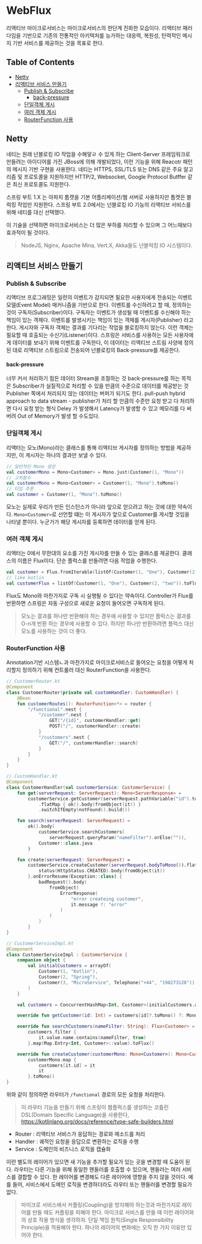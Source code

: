 # WebFlux
리액티브 마이크로서비스는 마이크로서비스의 한단계 진화한 모습이다.
리액티브 패러다임을 기반으로 기존의 전통적인 아키텍처를 능가하는 대응력, 복원성, 탄력적인 메시지 기반 서비스를 제공하는 것을 목표로 한다.

<!--[TOC]: # "## Table of Contents"-->

## Table of Contents
- [Netty](#netty)
- [리액티브 서비스 만들기](#리액티브-서비스-만들기)
  - [Publish & Subscribe](#publish--subscribe)
    - [back-pressure](#back-pressure)
  - [단일객체 게시](#단일객체-게시)
  - [여러 객체 게시](#여러-객체-게시)
  - [RouterFunction 사용](#routerfunction-사용)

## Netty
네티는 원래 넌블로킹 IO 작업을 수해앟ㄹ 수 있게 하는 Client-Server 프레임워크로 만들려는 아이디어를 가진 JBoss에 의해 개발되었다,
이런 기능을 위해 Reacotr 패턴의 메시지 기반 구현을 사용한다.
네티는 HTTPS, SSL/TLS 또는 DNS 같은 주요 알고리즘 및 프로토콜을 지원하지만 HTTP/2, Websocket, Google Protocol Butffer 같은 최신 프로토콜도 지원한다.

스프링 부트 1.X 는 아파치 톰캣을 기본 어플리케이션/웹 서버로 사용하지만 톰캣은 블럭킹 작업만 지원한다.
스프링 부트 2.0에서는 넌블로킹 IO 기능의 리액티브 서비스를 위해 네티를 대신 선택했다.

이 기술을 선택하면 마이크로서비스는 더 많은 부하를 처리할 수 있으며 그 어느때보다 효과적이 될 것이다.
> NodeJS, Nginx, Apache Mina, Vert.X, Akka들도 넌블럭킹 IO 시스템이다.

## 리액티브 서비스 만들기
### Publish & Subscribe
리액티브 프로그래밍은 일련의 이벤트가 감지되면 필요한 사용자에게 전송되는 이벤트모델(Event Model) 매커니즘을 기반으로 한다.
 이벤트를 수신하려고 할 때, 정의하는 것이 구독자(Subscriber)이다. 구독자는 이벤트가 생성될 때 이벤트를 수신해야 하는 책임이 있는 객체다.
 이벤트를 발생시키는 책임이 있는 객체를 게시자(Publisher) 라고한다.
 게시자와 구독자 객체는 결과를 기다리는 작업을 블로킹하지 않는다.
 이런 객체는 필요할 때 호출되는 수신기(Listener)이다.
 스프링은 서비스를 사용하는 모든 사용자에게 데이터를 보내기 위해 이벤트를 구독한다,
 이 데이터는 리액티브 스트림 사양에 정의된 대로 리액티브 스트림으로 전송되어 넌블로킹의 Back-pressure를 제공한다.
#### back-pressure
 너무 커서 처리하기 힘든 데이터 Stream을 조절하는 것
 back-pressure를 하는 목적은 Subscriber가 실질적으로 처리할 수 있을 만큼의 수준으로 데이터를 제공받는 것
 Publisher 쪽에서 처리되지 않는 데이터는 버퍼가 되기도 한다.
 pull-push hybrid approach to data stream - publisher가 처리 할 만큼의 수준만 요청 받고 다 처리하면 다시 요청 받는 형식
 Deley 가 발생해서 Latency가 발생할 수 있고 메모리를 다 써버려 Out of Memory가 발생 할 수도있다.

### 단일객체 게시
리액터는 모노(Mono)라는 클래스를 통해 리액티브 게시자를 정의하는 방법을 제공하지만, 이 게시자는 하나의 결과만 보낼 수 있다.

``` kotlin
// 일반적인 Mono 생성
val customerMono = Mono<Customer> = Mono.just(Customer(1, "Mono"))
// 고차함수 
val customerMono = Mono<Customer> = Customer(1, "Mono").toMono()
// 타입 추론
val customer = Customer(1, "Mono").toMono()
```
모노는 실제로 우리가 만든 인스턴스가 아니라 앞으로 얻으려고 하는 것에 대한 약속이다.
`Mono<Customer>`로 선언할 떄는 이 게시자가 앞으로 Customer를 게시할 것임을 나타낼 뿐이다.
누군가가 해당 게시자를 등록하면 데이터를 얻게 된다.

### 여러 객체 게시
리액터는 0에서 무한대의 요소를 가진 게시자를 만들 수 있는 클래스를 제공한다.
클래스의 이름은 Flux이다.
단순 플럭스를 만들려면 다음 작업을 수행한다.
``` kotlin
val customer = Flux.fromIterable(listOf(Customer(1, "One"), Customer(2, "two")))
// like kotlin
val customerFlux = listOf(Customer(1, "One"), Customer(2, "two")).toFlux()
```
Flux도 Mono와 마찬가지로 구독 시 실행될 수 있다는 약속이다.
Controller가 Flux를 반환하면 스프링은 자동 구성으로 새로운 요청이 들어오면 구독하게 된다.
> 모노는 결과를 하나만 반환해야 하는 경우에 사용할 수 있지만 플럭스는 결과를 O-n개 반환 하는 경우에 사용할 수 있다. 하지만 하나만 반환하려면 플럭스 대신 모노를 사용하는 것이 더 좋다.

### RouterFunction 사용
Annotation기반 시스템ㄴ과 마찬가지로 마이크로서비스로 들어오는 요청을 어떻게 처리할지 정의하기 위해 컨트롤러 대신 RouterFunction을 사용한다.
``` kotlin
// CustomerRouter.kt
@Component
class CustomerRouter(private val customHandler: CustomHandler) {
    @Bean
    fun customerRoutes(): RouterFunction<*> = router {
        "/functional".nest {
            "/customer".nest {
                GET("/{id}", customerHandler::get)
                POST("/", customerHandler::create)
            }
            "/customers".nest {
                GET("/", customerHandler::search)
            }
        }
    }
}

// CustomHandler.kt
@Component
class CustomerHandler(val customerService: CustomerService) {
    fun get(serverRequest: ServerRequest): Mono<ServerResponse> =
        customerService.getCustomer(serverRequest.pathVariable("id").toInt())
            .flatMap { ok().body(fromObject(it)) }
            .switchIfEmpty(notFound().build())

    fun search(serverRequest: ServerRequest) =
        ok().body(
            customerService.searchCustomers(
	            serverRequest.queryParam("nameFilter").orElse("")),
            Customer::class.java
        )

    fun create(serverRequest: ServerRequest) =
        customerService.createCustomer(serverRequest.bodyToMono()).flatMap {
            status(HttpStatus.CREATED).body(fromObject(it))
        }.onErrorResume(Exception::class) {
            badRequest().body(
                fromObject(
                    ErrorResponse(
                        "error createing customer",
                        it.message ?: "error"
                    )
                )
            )
        }
}

// CustomerServiceImpl.kt
@Component
class CustomerServiceImpl : CustomerService {
    companion object {
        val initialCustomers = arrayOf(
            Customer(1, "Kotlin"),
            Customer(2, "Spring"),
            Customer(3, "MicroService", Telephone("+44", "198273128"))
        )
    }

    val customers = ConcurrentHashMap<Int, Customer>(initialCustomers.associateBy(Customer::id))

    override fun getCustomer(id: Int) = customers[id]?.toMono() ?: Mono.empty()

    override fun searchCustomers(nameFilter: String): Flux<Customer> =
        customers.filter {
            it.value.name.contains(nameFilter, true)
        }.map(Map.Entry<Int, Customer>::value).toFlux()

    override fun createCustomer(customerMono: Mono<Customer>): Mono<Customer> =
        customerMono.map {
            customers[it.id] = it
            it
        }.toMono()
}
```
위와 같이 정의하면 라우터가 `/functional` 경로의 모든 요청을 처리한다.
> 이 라우터 기능을 만들기 위해 스프링이 웹플럭스를 생성하는 코틀린 DSL(Domain Specific Language)을 사용한다,
https://kotlinlang.org/docs/reference/type-safe-builders.html

- Router : 리액티브 서비스가 응답하는 경로와 메소드를 처리
- Handler : 궤적인 요청을 응답으로 변환하는 로직을 수행
- Service : 도메인의 비즈니스 로직을 캡슐화

이런 별도의 레이어가 있으면 새 기능을 추가할 필요가 있는 곳을 변경할 때 도움이 된다.
라우터는 다른 기능을 위해 동일한 핸들러를 호출할 수 있으며, 핸들러는 여러 서비스를 결합할 수 있다. 한 레이어를 변경해도 다른 레이어에 영향을 주지 않을 것이다. 예를 들어, 서비스에서 도메인 로직을 변경하더라도 라우터 또는 핸들러를 변경할 필요가 없다.
> 마이크로 서비스에서 커플링(Coupling)을 방지해야 하는것과 마찬가지로 레이어를 만들 때도 커플링을 피해야 한다. 마이크로 서비스를 만들 때 이런 레이어와의 상호 작용 방식을 생각하자. 단일 책임 원칙(Single Responsibility Principle)을 적용해야 한다.
> 하나의 레이어의 변화에는 오직 한 가지 이유만 있어야 한다.

